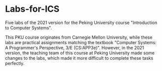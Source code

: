 # Labs-for-ICS
Five labs of the 2021 version for the Peking University course "Introduction to Computer Systems".

This PKU course originates from Carnegie Mellon University, while these labs are practical assignments matching the textbook "Computer Systems: A Programmer's Perspective, 3/E (CS:APP3e)". However, in the 2021 version, the teaching team of this course at Peking University made some changes to the labs, which made it more difficult to complete these tasks perfectly.
